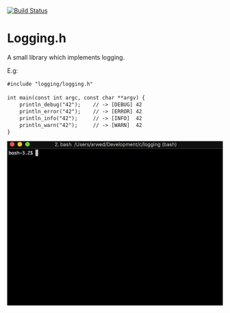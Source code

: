 [![Build Status](https://travis-ci.org/Pfeifenjoy/logging.h.svg?branch=master)](https://travis-ci.org/Pfeifenjoy/logging.h)

# Logging.h

A small library which implements logging.

E.g:
```
#include "logging/logging.h"

int main(const int argc, const char **argv) {
	println_debug("42");    // -> [DEBUG] 42
	println_error("42");    // -> [ERROR] 42
	println_info("42");     // -> [INFO]  42
	println_warn("42");     // -> [WARN]  42
}
```

![](https://github.com/Pfeifenjoy/logging.h/blob/master/images/example.gif)
